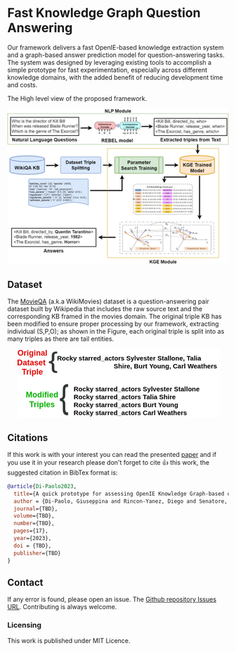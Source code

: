 # Fast Knowledge Graph Question Answering

Our framework delivers a fast OpenIE-based knowledge extraction system and a graph-based answer prediction model for question-answering tasks. The system was designed by leveraging existing tools to accomplish a simple prototype for fast experimentation, especially across different knowledge domains, with the added benefit of reducing development time and costs.

The High level view of the proposed framework.

<p align="center">
  <img src="https://github.com/d1egoprog/FastKGQA/blob/main/images/pipeline.png?raw=true" alt="High level Pipeline"/>
</p>

## Dataset

The [MovieQA](ttps://metatext.io/datasets/movieqa) (a.k.a WikiMovies) dataset is a question-answering pair dataset built by Wikipedia that includes the raw source text and the corresponding KB framed in the movies domain. The original triple KB has been modified to ensure proper processing by our framework, extracting individual (S,P,O); as shown in the Figure, each original triple is split into as many triples as there are tail entities.

<p align="center">
  <img src="https://github.com/d1egoprog/FastKGQA/blob/main/images/modifiedtriples.png?raw=true" alt="Splitted Triples"/>
</p>

## Citations 

If this work is with your interest you can read the presented [paper]() and if you use it in your research please don't forget to cite 👍 this work, the suggested citation in BibTex format is:

``` BibTex
@article{Di-Paolo2023,
  title={A quick prototype for assessing OpenIE Knowledge Graph-based question-answering systems},
  author = {Di-Paolo, Giuseppina and Rincon-Yanez, Diego and Senatore, Sabrina},
  journal={TBD},
  volume={TBD},
  number={TBD},
  pages={17},
  year={2023},
  doi = {TBD},
  publisher={TBD}
}
```

## Contact

If any error is found, please open an issue. The [Github repository Issues URL](https://github.com/d1egoprog/FastKGQA/issues). Contributing is always welcome. 

### Licensing

This work is published under MIT Licence.